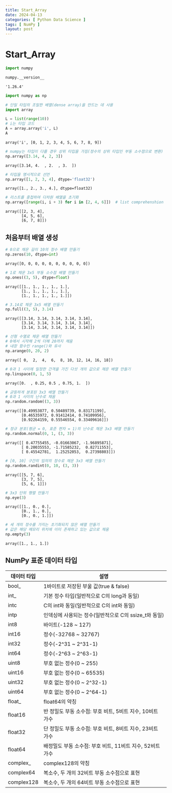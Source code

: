 ```yaml
---
title: Start_Array
date: 2024-04-13
categories: [ Python Data Science ]
tags: [ NumPy ]
layout: post
---
```


# Start_Array

```python
import numpy

numpy.__version__
```

    '1.26.4'

```python
import numpy as np
```

```python
# 단일 타입의 조밀한 배열(dense array)을 만드는 데 사용
import array

L = list(range(10))
# i는 타입 코드
A = array.array('i', L)
A
```

    array('i', [0, 1, 2, 3, 4, 5, 6, 7, 8, 9])

```python
# numpy는 타입이 다를 경우 상위 타입을 가짐(정수의 상위 타입인 부동 소수점으로 변환)
np.array([3.14, 4, 2, 3])
```

    array([3.14, 4.  , 2.  , 3.  ])

```python
# 타입을 명시적으로 선언
np.array([1, 2, 3, 4], dtype='float32')
```

    array([1., 2., 3., 4.], dtype=float32)

```python
# 리스트를 중첩하여 다차원 배열을 초기화
np.array([range(i, i + 3) for i in [2, 4, 6]])  # list comprehenshion
```

    array([[2, 3, 4],
           [4, 5, 6],
           [6, 7, 8]])

## 처음부터 배열 생성

```python
# 0으로 채운 길이 10의 정수 배열 만들기
np.zeros(10, dtype=int)
```

    array([0, 0, 0, 0, 0, 0, 0, 0, 0, 0])

```python
# 1로 채운 3x5 부동 소수점 배열 만들기
np.ones((3, 5), dtype=float)
```

    array([[1., 1., 1., 1., 1.],
           [1., 1., 1., 1., 1.],
           [1., 1., 1., 1., 1.]])

```python
# 3.14로 채운 3x5 배열 만들기
np.full((3, 5), 3.14)
```

    array([[3.14, 3.14, 3.14, 3.14, 3.14],
           [3.14, 3.14, 3.14, 3.14, 3.14],
           [3.14, 3.14, 3.14, 3.14, 3.14]])

```python
# 선형 수열로 채운 배열 만들기
# 0에서 시작해 2씩 더해 20까지 채움
# 내장 함수인 range()와 유사
np.arange(0, 20, 2)
```

    array([ 0,  2,  4,  6,  8, 10, 12, 14, 16, 18])

```python
# 0과 1 사이에 일정한 간격을 가진 다섯 개의 값으로 채운 배열 만들기
np.linspace(0, 1, 5)
```

    array([0.  , 0.25, 0.5 , 0.75, 1.  ])

```python
# 균등하게 분포된 3x3 배열 만들기
# 0과 1 사이의 난수로 채움
np.random.random((3, 3))
```

    array([[0.49953877, 0.50489739, 0.83171199],
           [0.46535972, 0.91412414, 0.74109956],
           [0.92264159, 0.55546554, 0.33409616]])

```python
# 정규 분포(평균 = 0, 표준 편차 = 1)의 난수로 채운 3x3 배열 만들기
np.random.normal(0, 1, (3, 3))
```

    array([[ 0.47755455, -0.01663067, -1.96895871],
           [ 0.20035553, -1.71585232,  0.82711553],
           [ 0.45542781,  1.25252053,  0.27398803]])

```python
# [0, 10] 구간의 임의의 정수로 채운 3x3 배열 만들기
np.random.randint(0, 10, (3, 3))
```

    array([[5, 7, 6],
           [3, 7, 5],
           [5, 6, 1]])

```python
# 3x3 단위 행렬 만들기
np.eye(3)
```

    array([[1., 0., 0.],
           [0., 1., 0.],
           [0., 0., 1.]])

```python
# 세 개의 정수를 가지는 초기화되지 않은 배열 만들기
# 값은 해당 메모리 위치에 이미 존재하고 있는 값으로 채움
np.empty(3)
```

    array([1., 1., 1.])

## NumPy 표준 데이터 타입

| 데이터 타입     | 설명                                   |
|------------|--------------------------------------|
| bool_      | 1바이트로 저장된 부울 값(true & false)         |
| int_       | 기본 정수 타입(일반적으로 C의 long과 동일)          |
| intc       | C의 int와 동일(일반적으로 C의 int와 동일)         |
| intp       | 인덱싱에 사용되는 정수(일반적으로 C의 ssize_t와 동일)   |
| int8       | 바이트(-128 ~ 127)                      |
| int16      | 정수(-32768 ~ 32767)                   |
| int32      | 정수(-2^31 ~ 2^31-1)                   |
| int64      | 정수(-2^63 ~ 2^63-1)                   |
| uint8      | 부호 없는 정수(0 ~ 255)                    |
| uint16     | 부호 없는 정수(0 ~ 65535)                  |
| uint32     | 부호 없는 정수(0 ~ 2^32-1)                 |
| uint64     | 부호 없는 정수(0 ~ 2^64-1)                 |
| float_     | float64의 약칭                          |
| float16    | 반 정밀도 부동 소수점: 부호 비트, 5비트 지수, 10비트 가수 |
| float32    | 단 정밀도 부동 소수점: 부호 비트, 8비트 지수, 23비트 가수 |
| float64    | 배정밀도 부동 소수점: 부호 비트, 11비트 지수, 52비트 가수 |
| complex_   | complex128의 약칭                       |
| complex64  | 복소수, 두 개의 32비트 부동 소수점으로 표현           |
| complex128 | 복소수, 두 개의 64비트 부동 소수점으로 표현           |

```python

```
